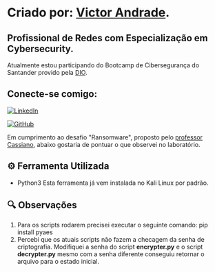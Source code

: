 # Criado por: [Victor Andrade](https://linkedin.com/in/victorhlandrade).

## Profissional de Redes com Especialização em Cybersecurity.
Atualmente estou participando do Bootcamp de Cibersegurança do Santander provido pela [DIO](https://dio.me/).

## Conecte-se comigo: 

[![LinkedIn](https://img.shields.io/badge/LinkedIn-0077B5?style=for-the-badge&logo=linkedin&logoColor=white)](https://www.linkedin.com/in/victorhlandrade/) 

[![GitHub](https://img.shields.io/badge/GitHub-100000?style=for-the-badge&logo=github&logoColor=white)](https://github.com/victorhlandrade)

Em cumprimento ao desafio "Ransomware", proposto pelo [professor Cassiano](https://github.com/cassiano-dio), abaixo gostaria de pontuar o que observei no laboratório.

## ⚙ Ferramenta Utilizada
- Python3
Esta ferramenta já vem instalada no Kali Linux por padrão.

## 🔍 Observações

1. Para os scripts rodarem precisei executar o seguinte comando: pip install pyaes
2. Percebi que os atuais scripts não fazem a checagem da senha de criptografia. Modifiquei a senha do script **encrypter.py** e o script **decrypter.py** mesmo com a senha diferente conseguiu retornar o arquivo para o estado inicial.
